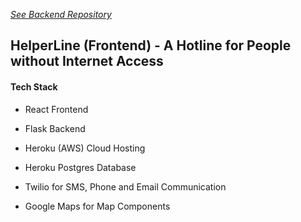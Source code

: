 
[*See Backend Repository*](https://github.com/helperline/backend)

## HelperLine (Frontend) - A Hotline for People without Internet Access

#### Tech Stack

* React Frontend
* Flask Backend

* Heroku (AWS) Cloud Hosting
* Heroku Postgres Database

* Twilio for SMS, Phone and Email Communication
* Google Maps for Map Components
